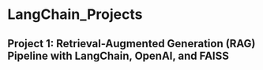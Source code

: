 # LangChain_Projects

## Project 1: Retrieval-Augmented Generation (RAG) Pipeline with LangChain, OpenAI, and FAISS
